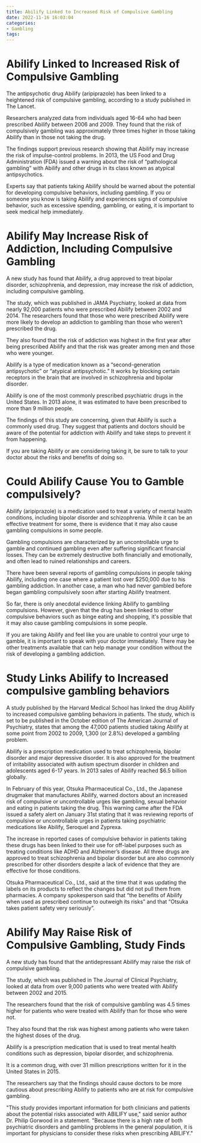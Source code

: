 ```yaml
---
title: Abilify Linked to Increased Risk of Compulsive Gambling
date: 2022-11-16 16:03:04
categories:
- Gambling
tags:
---
```



#  Abilify Linked to Increased Risk of Compulsive Gambling

The antipsychotic drug Abilify (aripiprazole) has been linked to a heightened risk of compulsive gambling, according to a study published in The Lancet.

Researchers analyzed data from individuals aged 16-64 who had been prescribed Abilify between 2006 and 2009. They found that the risk of compulsively gambling was approximately three times higher in those taking Abilify than in those not taking the drug.

The findings support previous research showing that Abilify may increase the risk of impulse-control problems. In 2013, the US Food and Drug Administration (FDA) issued a warning about the risk of “pathological gambling” with Abilify and other drugs in its class known as atypical antipsychotics.

Experts say that patients taking Abilify should be warned about the potential for developing compulsive behaviors, including gambling. If you or someone you know is taking Abilify and experiences signs of compulsive behavior, such as excessive spending, gambling, or eating, it is important to seek medical help immediately.

#  Abilify May Increase Risk of Addiction, Including Compulsive Gambling

A new study has found that Abilify, a drug approved to treat bipolar disorder, schizophrenia, and depression, may increase the risk of addiction, including compulsive gambling.

The study, which was published in JAMA Psychiatry, looked at data from nearly 92,000 patients who were prescribed Abilify between 2002 and 2014. The researchers found that those who were prescribed Abilify were more likely to develop an addiction to gambling than those who weren’t prescribed the drug.

They also found that the risk of addiction was highest in the first year after being prescribed Abilify and that the risk was greater among men and those who were younger.

Abilify is a type of medication known as a “second-generation antipsychotic” or “atypical antipsychotic.” It works by blocking certain receptors in the brain that are involved in schizophrenia and bipolar disorder.

Abilify is one of the most commonly prescribed psychiatric drugs in the United States. In 2013 alone, it was estimated to have been prescribed to more than 9 million people.

The findings of this study are concerning, given that Abilify is such a commonly used drug. They suggest that patients and doctors should be aware of the potential for addiction with Abilify and take steps to prevent it from happening.

If you are taking Abilify or are considering taking it, be sure to talk to your doctor about the risks and benefits of doing so.

#  Could Abilify Cause You to Gamble compulsively?

Abilify (aripiprazole) is a medication used to treat a variety of mental health conditions, including bipolar disorder and schizophrenia. While it can be an effective treatment for some, there is evidence that it may also cause gambling compulsions in some people.

Gambling compulsions are characterized by an uncontrollable urge to gamble and continued gambling even after suffering significant financial losses. They can be extremely destructive both financially and emotionally, and often lead to ruined relationships and careers.

There have been several reports of gambling compulsions in people taking Abilify, including one case where a patient lost over $250,000 due to his gambling addiction. In another case, a man who had never gambled before began gambling compulsively soon after starting Abilify treatment.

So far, there is only anecdotal evidence linking Abilify to gambling compulsions. However, given that the drug has been linked to other compulsive behaviors such as binge eating and shopping, it's possible that it may also cause gambling compulsions in some people.

If you are taking Abilify and feel like you are unable to control your urge to gamble, it is important to speak with your doctor immediately. There may be other treatments available that can help manage your condition without the risk of developing a gambling addiction.

#  Study Links Abilify to Increased compulsive gambling behaviors

A study published by the Harvard Medical School has linked the drug Abilify to increased compulsive gambling behaviors in patients. The study, which is set to be published in the October edition of The American Journal of Psychiatry, states that among the 47,000 patients studied taking Abilify at some point from 2002 to 2009, 1,300 (or 2.8%) developed a gambling problem.

 Abilify is a prescription medication used to treat schizophrenia, bipolar disorder and major depressive disorder. It is also approved for the treatment of irritability associated with autism spectrum disorder in children and adolescents aged 6-17 years. In 2013 sales of Abilify reached $6.5 billion globally.

In February of this year, Otsuka Pharmaceutical Co., Ltd., the Japanese drugmaker that manufactures Abilify, warned doctors about an increased risk of compulsive or uncontrollable urges like gambling, sexual behavior and eating in patients taking the drug. This warning came after the FDA issued a safety alert on January 31st stating that it was reviewing reports of compulsive or uncontrollable urges in patients taking psychiatric medications like Abilify, Seroquel and Zyprexa.

The increase in reported cases of compulsive behavior in patients taking these drugs has been linked to their use for off-label purposes such as treating conditions like ADHD and Alzheimer’s disease. All three drugs are approved to treat schizophrenia and bipolar disorder but are also commonly prescribed for other disorders despite a lack of evidence that they are effective for those conditions.

Otsuka Pharmaceutical Co., Ltd., said at the time that it was updating the labels on its products to reflect the changes but did not pull them from pharmacies. A company spokesperson said that “the benefits of Abilify when used as prescribed continue to outweigh its risks” and that “Otsuka takes patient safety very seriously”.

#  Abilify May Raise Risk of Compulsive Gambling, Study Finds

A new study has found that the antidepressant Abilify may raise the risk of compulsive gambling.

The study, which was published in The Journal of Clinical Psychiatry, looked at data from over 9,000 patients who were treated with Abilify between 2002 and 2015.

The researchers found that the risk of compulsive gambling was 4.5 times higher for patients who were treated with Abilify than for those who were not.

They also found that the risk was highest among patients who were taken the highest doses of the drug.

Abilify is a prescription medication that is used to treat mental health conditions such as depression, bipolar disorder, and schizophrenia.

It is a common drug, with over 31 million prescriptions written for it in the United States in 2015.

The researchers say that the findings should cause doctors to be more cautious about prescribing Abilify to patients who are at risk for compulsive gambling.

"This study provides important information for both clinicians and patients about the potential risks associated with ABILIFY use," said senior author Dr. Philip Gorwood in a statement. "Because there is a high rate of both psychiatric disorders and gambling problems in the general population, it is important for physicians to consider these risks when prescribing ABILIFY."